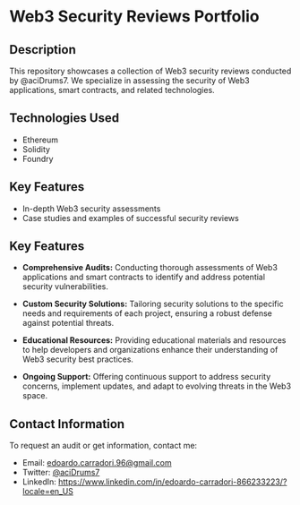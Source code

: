 # Web3 Security Reviews Portfolio

## Description

This repository showcases a collection of Web3 security reviews conducted by @aciDrums7. We specialize in assessing the security of Web3 applications, smart contracts, and related technologies.

## Technologies Used

- Ethereum
- Solidity
- Foundry

## Key Features

- In-depth Web3 security assessments
- Case studies and examples of successful security reviews

## Key Features

- **Comprehensive Audits:** Conducting thorough assessments of Web3 applications and smart contracts to identify and address potential security vulnerabilities.

- **Custom Security Solutions:** Tailoring security solutions to the specific needs and requirements of each project, ensuring a robust defense against potential threats.

- **Educational Resources:** Providing educational materials and resources to help developers and organizations enhance their understanding of Web3 security best practices.

- **Ongoing Support:** Offering continuous support to address security concerns, implement updates, and adapt to evolving threats in the Web3 space.

## Contact Information
To request an audit or get information, contact me: 

- Email: edoardo.carradori.96@gmail.com  
- Twitter: [ @aciDrums7](https://twitter.com/aciDrums7)
- LinkedIn: https://www.linkedin.com/in/edoardo-carradori-866233223/?locale=en_US 
